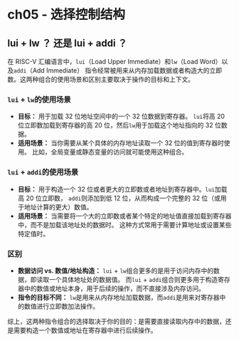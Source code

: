 # ch05 - 选择控制结构

## lui + lw ？ 还是 lui + addi ？

在 RISC-V 汇编语言中，`lui`（Load Upper Immediate）和`lw`（Load Word）以及`addi`（Add Immediate）
指令经常被用来从内存加载数据或者构造大的立即数。这两种组合的使用场景和区别主要取决于操作的目标和上下文。

### `lui` + `lw`的使用场景

- **目标：** 用于加载 32 位地址空间中的一个 32 位数据到寄存器。
  `lui`将高 20 位立即数加载到寄存器的高 20 位，然后`lw`用于加载这个地址指向的 32 位数据。
- **适用场景：** 当你需要从某个具体的内存地址读取一个 32 位的值到寄存器时使用。
  比如，全局变量或静态变量的访问就可能使用这种组合。

### `lui` + `addi`的使用场景

- **目标：** 用于构造一个 32 位或者更大的立即数或者地址到寄存器中。`lui`加载高 20 位立即数，
  `addi`则添加到低 12 位，从而构成一个完整的 32 位（或用于地址计算的更大）数值。
- **适用场景：** 当需要将一个大的立即数或者某个特定的地址值直接加载到寄存器中，而不是加载该地址处的数据时。
  这种方式常用于需要计算地址或设置某些特定值时。

### 区别

- **数据访问 vs. 数值/地址构造：** `lui` + `lw`组合更多的是用于访问内存中的数据，即读取一个具体地址处的数据值。
  而`lui` + `addi`组合则更多用于构造寄存器中的数值或地址本身，用于后续的操作，而不直接涉及内存访问。
- **指令的目标不同：** `lw`是用来从内存地址加载数据，而`addi`是用来对寄存器中的数值进行立即数加法操作。

综上，这两种指令组合的选择取决于你的目的：是需要直接读取内存中的数据，还是需要构造一个数值或地址在寄存器中进行后续操作。
